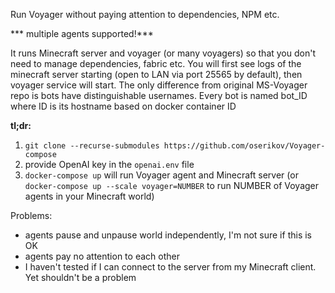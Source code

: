 Run Voyager without paying attention to dependencies, NPM etc. 

*** multiple agents supported!***


It runs Minecraft server and voyager (or many voyagers) so that you don't need to manage dependencies, fabric etc.
You will first see logs of the minecraft server starting (open to LAN via port 25565 by default), then voyager service will start.
The only difference from original MS-Voyager repo is bots have distinguishable usernames. Every bot is named bot_ID where ID is its hostname based on docker container ID

**tl;dr:**
1. `git clone --recurse-submodules https://github.com/oserikov/Voyager-compose`
2. provide OpenAI key in the `openai.env` file
3. `docker-compose up` will run Voyager agent and Minecraft server (or `docker-compose up --scale voyager=NUMBER` to run NUMBER of Voyager agents in your Minecraft world)

Problems: 
- agents pause and unpause world independently, I'm not sure if this is OK
- agents pay no attention to each other
- I haven't tested if I can connect to the server from my Minecraft client. Yet shouldn't be a problem
